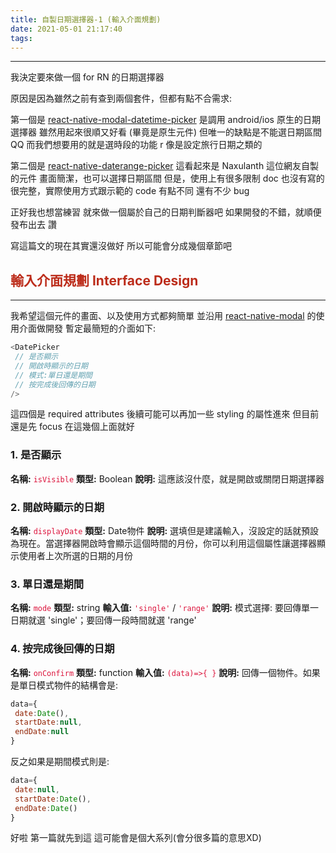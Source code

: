 ```yaml
---
title: 自製日期選擇器-1 (輸入介面規劃)
date: 2021-05-01 21:17:40
tags:
---
```


---
我決定要來做一個 for RN 的日期選擇器

原因是因為雖然之前有查到兩個套件，但都有點不合需求:

第一個是 [react-native-modal-datetime-picker](https://github.com/mmazzarolo/react-native-modal-datetime-picker)
是調用 android/ios 原生的日期選擇器
雖然用起來很順又好看 (畢竟是原生元件)
但唯一的缺點是不能選日期區間 QQ
而我們想要用的就是選時段的功能 r
像是設定旅行日期之類的

第二個是 [react-native-daterange-picker](https://github.com/naxulanth/react-native-daterange-picker/)
這看起來是 Naxulanth 這位網友自製的元件
畫面簡潔，也可以選擇日期區間
但是，使用上有很多限制
doc 也沒有寫的很完整，實際使用方式跟示範的 code 有點不同
還有不少 bug

正好我也想當練習
就來做一個屬於自己的日期判斷器吧
如果開發的不錯，就順便發布出去 讚

寫這篇文的現在其實還沒做好
所以可能會分成幾個章節吧

## <font color="#BC2C1A">輸入介面規劃 Interface Design</font>

---

我希望這個元件的畫面、以及使用方式都夠簡單
並沿用 [react-native-modal](https://github.com/react-native-modal/react-native-modal) 的使用介面做開發
暫定最簡短的介面如下:
```javascript
<DatePicker
 // 是否顯示
 // 開啟時顯示的日期
 // 模式:單日還是期間
 // 按完成後回傳的日期
/>
```
這四個是 required attributes
後續可能可以再加一些 styling 的屬性進來
但目前還是先 focus 在這幾個上面就好

### 1. 是否顯示

<strong>名稱:</strong> <font color="crimson">`isVisible`</font>
<strong>類型:</strong> Boolean
<strong>說明:</strong> 這應該沒什麼，就是開啟或關閉日期選擇器

### 2. 開啟時顯示的日期

<strong>名稱:</strong> <font color="crimson">`displayDate`</font>
<strong>類型:</strong> Date物件
<strong>說明:</strong> 選填但是建議輸入，沒設定的話就預設為現在。當選擇器開啟時會顯示這個時間的月份，你可以利用這個屬性讓選擇器顯示使用者上次所選的日期的月份

### 3. 單日還是期間

<strong>名稱:</strong> <font color="crimson">`mode`</font>
<strong>類型:</strong> string
<strong>輸入值:</strong> <font color="crimson">`'single'`</font> / <font color="crimson">`'range'`</font>
<strong>說明:</strong> 模式選擇: 要回傳單一日期就選 'single'；要回傳一段時間就選 'range'

### 4. 按完成後回傳的日期

<strong>名稱:</strong> <font color="crimson">`onConfirm`</font>
<strong>類型:</strong> function
<strong>輸入值:</strong> <font color="crimson">`(data)=>{ }`</font>
<strong>說明:</strong> 回傳一個物件。如果是單日模式物件的結構會是: 
```javascript
data={
 date:Date(),
 startDate:null,
 endDate:null
}
```
反之如果是期間模式則是:
```javascript
data={
 date:null,
 startDate:Date(),
 endDate:Date()
}
```

好啦 第一篇就先到這
這可能會是個大系列(會分很多篇的意思XD)